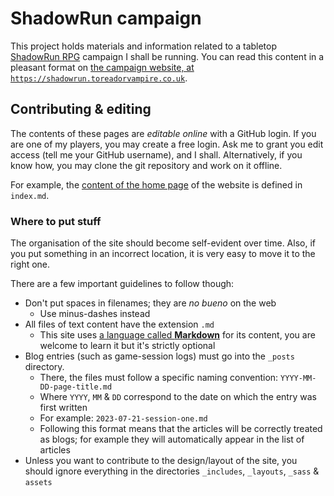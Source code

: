 # ShadowRun campaign

This project holds materials and information related to a tabletop [ShadowRun RPG] campaign I shall be running.
You can read this content in a pleasant format on [the campaign website, at `https://shadowrun.toreadorvampire.co.uk`].

[ShadowRun RPG]: https://www.shadowruntabletop.com/
[the campaign website, at `https://shadowrun.toreadorvampire.co.uk`]: https://shadowrun.toreadorvampire.co.uk/

## Contributing & editing

The contents of these pages are _editable online_ with a GitHub login.
If you are one of my players, you may create a free login.
Ask me to grant you edit access (tell me your GitHub username), and I shall.
Alternatively, if you know how, you may clone the git repository and work on it offline.

For example, the [content of the home page] of the website is defined in `index.md`.

[content of the home page]: index.md

### Where to put stuff

The organisation of the site should become self-evident over time.
Also, if you put something in an incorrect location, it is very easy to move it to the right one.

There are a few important guidelines to follow though:

* Don't put spaces in filenames; they are _no bueno_ on the web
    * Use minus-dashes instead
* All files of text content have the extension `.md`
    * This site uses [a language called **Markdown**] for its content, you are welcome to learn it but it's strictly optional
* Blog entries (such as game-session logs) must go into the `_posts` directory.
    * There, the files must follow a specific naming convention: `YYYY-MM-DD-page-title.md`
    * Where `YYYY`, `MM` & `DD` correspond to the date on which the entry was first written
    * For example: `2023-07-21-session-one.md`
    * Following this format means that the articles will be correctly treated as blogs; for example they will automatically appear in the list of articles
* Unless you want to contribute to the design/layout of the site, you should ignore everything in the directories `_includes`, `_layouts`, `_sass` & `assets`

[a language called **Markdown**]: https://www.markdownguide.org/getting-started/
